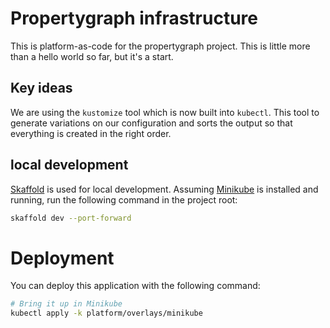 # Propertygraph infrastructure

This is platform-as-code for the propertygraph project. This is little
more than a hello world so far, but it's a start.

## Key ideas

We are using the `kustomize` tool which is now built into `kubectl`. This tool
to generate variations on our configuration and sorts the output so that
everything is created in the right order.

## local development

[Skaffold](https://skaffold.dev) is used for local development. Assuming [Minikube](https://minikube.sigs.k8s.io) is installed and running, run the following command in the project root:

```sh
skaffold dev --port-forward
```

# Deployment

You can deploy this application with the following command:

```sh
# Bring it up in Minikube
kubectl apply -k platform/overlays/minikube
```
